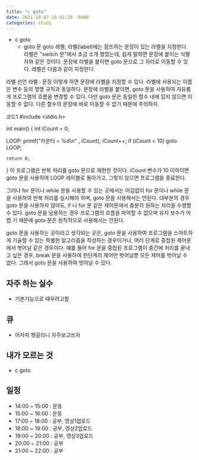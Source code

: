```yaml
---
title: "c goto"
date: 2021-10-07 16:41:28 -0400
categories: study
---
```

  - c goto
    - goto 문
goto 레벨;
라벨(label)에는 점프하는 문장이 있는 라벨을 지정한다. 라벨은 "switch 문"에서 조금 소개 했었는데, 쉽게 말하면 문장에 붙이는 식별자와 같은 것이다. 문장에 라벨을 붙이면 goto 문으로 그 자리로 이동할 수 있다. 레벨은 다음과 같이 지정한다.

라벨 선언
라벨 : 문장
이렇게 하면 문장에 라벨을 지정할 수 있다. 라벨에 사용되는 이름은 변수 등의 명명 규칙과 동일하다. 문장에 라벨을 붙이면, goto 문을 사용하여 자유롭게 프로그램의 흐름을 변경할 수 있다. 다만 goto 문은 동일한 함수 내에 있지 않으면 이동할 수 없다. 다른 함수의 문장에 바로 이동할 수 없기 때문에 주의하자.

코드1
#include <stdio.h>

int main() {
    int iCount = 0;

LOOP:
    printf("카운터 = %d\n" , iCount);
    iCount++;
    if (iCount < 10) goto LOOP;

    return 0;
}
이 프로그램은 반복 처리를 goto 문으로 재현한 것이다. iCount 변수가 10 이하이면 goto 문을 사용하여 LOOP 레이블로 돌아가고, 그렇지 않으면 프로그램을 종료한다.

그러나 for 문이나 while 문을 사용할 수 있는 곳에서는 어김없이 for 문이나 while 문을 사용하여 반복 처리를 실시해야 하며, goto 문을 사용해서는 안된다. 대부분의 경우 goto 문을 사용하지 않아도, if 나 for 문 같은 제어문에서 충분히 원하는 처리을 수행할 수 있다. goto 문을 남용하는 경우 프로그램의 흐름을 파악할 수 없으며 유지 보수가 어렵 기 때문에 goto 문은 원칙적으로 사용해서는 안된다.

goto 문을 사용하는 곳이라고 생각되는 곳은, goto 문을 사용하여 프로그램을 스마트하게 기술할 수 있는 특별한 알고리즘을 작성하는 경우이거나, 여러 단계로 중첩된 제어문에서 벗어날 같은 경우이다. 예를 들어 for 문을 중첩된 프로그램이 중간에 처리를 끝내고 싶은 경우, break 문을 사용하여 한단계의 제어만 벗어날뿐 모든 제어를 벗어날 수 없다. 그래서 goto 문을 사용하여 벗어날 수 있다.


## 자주 하는 실수
  - 기본기능으로 때우려고함
## 큐
  - 어차피 헷갈리니 자주보고쓰자
## 내가 모르는 것
  - c goto
   
## 일정    
- 14:00 ~ 15:00 : 운동
- 15:00 ~ 16:00 : 운동
- 17:00 ~ 18:00 : 공부, 영상1업로드
- 18:00 ~ 19:00 : 공부, 영상2업로드
- 19:00 ~ 20:00 : 공부, 영상3업로드
- 20:00 ~ 21:00 : 공부
- 21:00 ~ 22:00 : 공부
